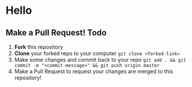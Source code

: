 Hello
=====
Make a Pull Request!
Todo
------
1) **Fork** this repository  
2) **Clone** your forked repo to your computer ```git clone <forked-link>```  
3) Make some changes and commit back to your repo ```git add . && git commit -m "<commit-message>" && git push origin master```  
4) Make a Pull Request to request your changes are merged to this repository!  
